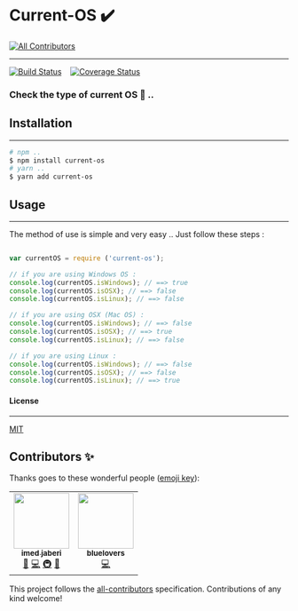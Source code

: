 # Current-OS ✔️
<!-- ALL-CONTRIBUTORS-BADGE:START - Do not remove or modify this section -->
[![All Contributors](https://img.shields.io/badge/all_contributors-2-orange.svg?style=flat-square)](#contributors-)
<!-- ALL-CONTRIBUTORS-BADGE:END -->
---

[![Build Status][travis-badge]][travis-url] &nbsp;&nbsp;
[![Coverage Status][coverage-badge]][coverage-url] &nbsp;&nbsp;

[travis-url]: https://travis-ci.org/3imed-jaberi/current-os
[travis-badge]: https://travis-ci.org/3imed-jaberi/current-os.svg?branch=master
[coverage-url]: https://coveralls.io/github/3imed-jaberi/current-os?branch=master
[coverage-badge]: https://coveralls.io/repos/github/3imed-jaberi/current-os/badge.svg?branch=master


### Check the type of current OS 🧐 ..

## Installation 
---

```bash
# npm ..
$ npm install current-os
# yarn .. 
$ yarn add current-os
```

## Usage 
---
The method of use is simple and very easy .. Just follow these steps :

```javascript

var currentOS = require ('current-os'); 

// if you are using Windows OS : 
console.log(currentOS.isWindows); // ==> true
console.log(currentOS.isOSX); // ==> false
console.log(currentOS.isLinux); // ==> false

// if you are using OSX (Mac OS) : 
console.log(currentOS.isWindows); // ==> false
console.log(currentOS.isOSX); // ==> true
console.log(currentOS.isLinux); // ==> false

// if you are using Linux : 
console.log(currentOS.isWindows); // ==> false
console.log(currentOS.isOSX); // ==> false
console.log(currentOS.isLinux); // ==> true

```


#### License
---

[MIT](LICENSE)
## Contributors ✨

Thanks goes to these wonderful people ([emoji key](https://allcontributors.org/docs/en/emoji-key)):

<!-- ALL-CONTRIBUTORS-LIST:START - Do not remove or modify this section -->
<!-- prettier-ignore-start -->
<!-- markdownlint-disable -->
<table>
  <tr>
    <td align="center"><a href="https://3imed-jaberi.com"><img src="https://avatars2.githubusercontent.com/u/43971542?v=4" width="100px;" alt=""/><br /><sub><b>imed jaberi</b></sub></a><br /><a href="https://github.com/3imed-jaberi/current-os/commits?author=3imed-jaberi" title="Documentation">📖</a> <a href="https://github.com/3imed-jaberi/current-os/commits?author=3imed-jaberi" title="Code">💻</a> <a href="#infra-3imed-jaberi" title="Infrastructure (Hosting, Build-Tools, etc)">🚇</a> <a href="#maintenance-3imed-jaberi" title="Maintenance">🚧</a></td>
    <td align="center"><a href="http://bluelovers.net"><img src="https://avatars0.githubusercontent.com/u/167966?v=4" width="100px;" alt=""/><br /><sub><b>bluelovers</b></sub></a><br /><a href="https://github.com/3imed-jaberi/current-os/commits?author=bluelovers" title="Code">💻</a></td>
  </tr>
</table>

<!-- markdownlint-enable -->
<!-- prettier-ignore-end -->
<!-- ALL-CONTRIBUTORS-LIST:END -->

This project follows the [all-contributors](https://github.com/all-contributors/all-contributors) specification. Contributions of any kind welcome!